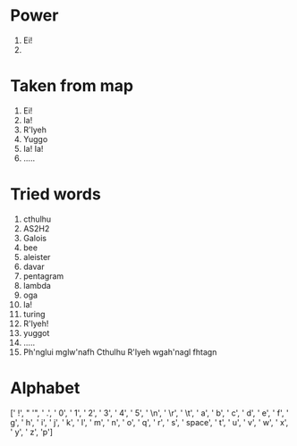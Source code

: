# Power

1. Ei!  
2. 

# Taken from map

1. Ei!
3. Ia!
5. R'lyeh
7. Yuggo
8. Ia! Ia!
9. .....


# Tried words

1. cthulhu  
2. AS2H2
3. Galois
4. bee
5. aleister
6. davar
7. pentagram
8. lambda
9. oga
10. la!
11. turing
12. R'lyeh!
13. yuggot
14. .....
15. Ph'nglui mglw'nafh Cthulhu R'lyeh wgah'nagl fhtagn


# Alphabet

[' !', " '", ' .', ' 0', ' 1', ' 2', ' 3', ' 4', ' 5',
' \\n', ' \\r', ' \\t',
' a', ' b', ' c', ' d', ' e', ' f', ' g', ' h', ' i', ' j', ' k', ' l', ' m',
' n', ' o', ' q', ' r', ' s', ' space', ' t', ' u', ' v', ' w', ' x', ' y',
' z', 'p']